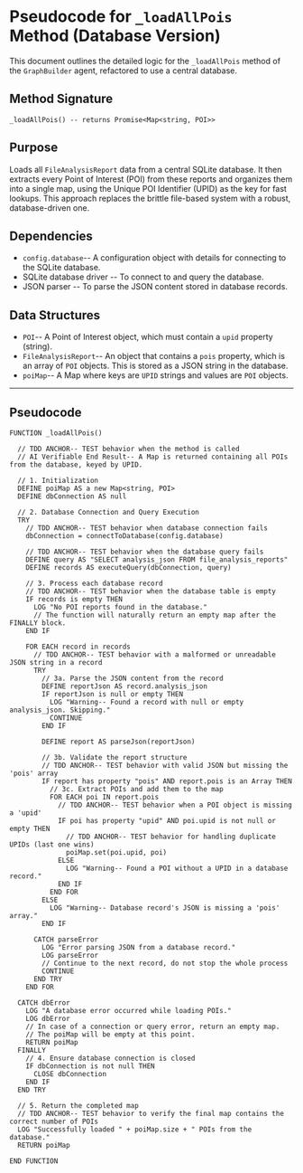 # Pseudocode for `_loadAllPois` Method (Database Version)

This document outlines the detailed logic for the `_loadAllPois` method of the `GraphBuilder` agent, refactored to use a central database.

## Method Signature

`_loadAllPois() -- returns Promise<Map<string, POI>>`

## Purpose

Loads all `FileAnalysisReport` data from a central SQLite database. It then extracts every Point of Interest (POI) from these reports and organizes them into a single map, using the Unique POI Identifier (UPID) as the key for fast lookups. This approach replaces the brittle file-based system with a robust, database-driven one.

## Dependencies

-   `config.database`-- A configuration object with details for connecting to the SQLite database.
-   SQLite database driver -- To connect to and query the database.
-   JSON parser -- To parse the JSON content stored in database records.

## Data Structures

-   `POI`-- A Point of Interest object, which must contain a `upid` property (string).
-   `FileAnalysisReport`-- An object that contains a `pois` property, which is an array of `POI` objects. This is stored as a JSON string in the database.
-   `poiMap`-- A Map where keys are `UPID` strings and values are `POI` objects.

---

## Pseudocode

```plaintext
FUNCTION _loadAllPois()

  // TDD ANCHOR-- TEST behavior when the method is called
  // AI Verifiable End Result-- A Map is returned containing all POIs from the database, keyed by UPID.

  // 1. Initialization
  DEFINE poiMap AS a new Map<string, POI>
  DEFINE dbConnection AS null

  // 2. Database Connection and Query Execution
  TRY
    // TDD ANCHOR-- TEST behavior when database connection fails
    dbConnection = connectToDatabase(config.database)

    // TDD ANCHOR-- TEST behavior when the database query fails
    DEFINE query AS "SELECT analysis_json FROM file_analysis_reports"
    DEFINE records AS executeQuery(dbConnection, query)

    // 3. Process each database record
    // TDD ANCHOR-- TEST behavior when the database table is empty
    IF records is empty THEN
      LOG "No POI reports found in the database."
      // The function will naturally return an empty map after the FINALLY block.
    END IF

    FOR EACH record in records
      // TDD ANCHOR-- TEST behavior with a malformed or unreadable JSON string in a record
      TRY
        // 3a. Parse the JSON content from the record
        DEFINE reportJson AS record.analysis_json
        IF reportJson is null or empty THEN
          LOG "Warning-- Found a record with null or empty analysis_json. Skipping."
          CONTINUE
        END IF
        
        DEFINE report AS parseJson(reportJson)

        // 3b. Validate the report structure
        // TDD ANCHOR-- TEST behavior with valid JSON but missing the 'pois' array
        IF report has property "pois" AND report.pois is an Array THEN
          // 3c. Extract POIs and add them to the map
          FOR EACH poi IN report.pois
            // TDD ANCHOR-- TEST behavior when a POI object is missing a 'upid'
            IF poi has property "upid" AND poi.upid is not null or empty THEN
              // TDD ANCHOR-- TEST behavior for handling duplicate UPIDs (last one wins)
              poiMap.set(poi.upid, poi)
            ELSE
              LOG "Warning-- Found a POI without a UPID in a database record."
            END IF
          END FOR
        ELSE
          LOG "Warning-- Database record's JSON is missing a 'pois' array."
        END IF

      CATCH parseError
        LOG "Error parsing JSON from a database record."
        LOG parseError
        // Continue to the next record, do not stop the whole process
        CONTINUE
      END TRY
    END FOR

  CATCH dbError
    LOG "A database error occurred while loading POIs."
    LOG dbError
    // In case of a connection or query error, return an empty map.
    // The poiMap will be empty at this point.
    RETURN poiMap
  FINALLY
    // 4. Ensure database connection is closed
    IF dbConnection is not null THEN
      CLOSE dbConnection
    END IF
  END TRY

  // 5. Return the completed map
  // TDD ANCHOR-- TEST behavior to verify the final map contains the correct number of POIs
  LOG "Successfully loaded " + poiMap.size + " POIs from the database."
  RETURN poiMap

END FUNCTION